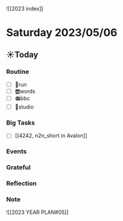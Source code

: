 ![[2023 index]]
# Saturday 2023/05/06
## ☀Today
### Routine
- [ ] 🏃run
- [ ] 🆎words
- [ ] 📻bbc
- [ ] 📘studio
### Big Tasks
* [ ] [[4242, n2n_short in Avalon]]
### Events
### Grateful
### Reflection
### Note

![[2023 YEAR PLAN#05]]